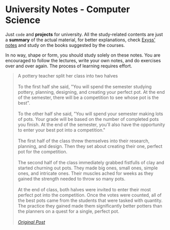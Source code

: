 # University Notes - Computer Science 

Just `code` and **projects** for university. All the study-related contents are just a **summary** of the actual material, for better explanations, check [Exyss' notes](https://github.com/Exyss/university-notes) and study on the books suggested by the courses. 

In no way, shape or form, you should study solely on these notes. You are encouraged to follow the lectures, write your own notes, and do exercises over and over again. The process of learning requires effort.


>A pottery teacher split her class into two halves
\
\
To the first half she said, "You will spend the semester studying pottery, planning, designing, and creating your perfect pot. At the end of the semester, there will be a competition to see whose pot is the best".
\
\
To the other half she said, "You will spend your semester making lots of pots. Your grade will be based on the number of completed pots you finish. At the end of the semester, you'll also have the opportunity to enter your best pot into a competition."
\
\
The first half of the class threw themselves into their research, planning, and design. Then they set about creating their one, perfect pot for the competition.
\
\
The second half of the class immediately grabbed fistfulls of clay and started churning out pots. They made big ones, small ones, simple ones, and intricate ones. Their muscles ached for weeks as they gained the strength needed to throw so many pots.
\
\
At the end of class, both halves were invited to enter their most perfect pot into the competition. Once the votes were counted, all of the best pots came from the students that were tasked with quantity. The practice they gained made them significantly better potters than the planners on a quest for a single, perfect pot.
\
\
[_Original Post_](https://www.quora.com/How-can-you-learn-more-and-without-much-effort)

<!-- ## Table of contents -->
<!---->
<!-- 1. **First Year** -->
<!--     1. ***First Semester*** 
<!--         1. [Python](./python/) _([exercises]())_ -->
<!--         | ![]() | -->
<!--         |:--:| -->
<!--         | * * | -->
<!--         2. [Digital Design](./verilog/) _([exercises](https://github.com/sapienzastudentsnetwork/psd2223))_ -->
<!--         3. Discrete Mathematics _([exercises](https://github.com/sapienzastudentsnetwork/mmi2122))_ -->
<!--         4. Calculus I _(Functions, Derivates, Theorems)_ -->
<!--     2. ***Second Semester*** -->
<!--         1. [Java](./java/) -->
<!--         2. [Computer Architecture](./assembly/) -->
<!--         3. [Algorithms & Data Structures](./algorithms/) -->
<!--         4. Calculus I _(Series, Integrals, Differential Equations)_ _([exercises](https://github.com/sapienzastudentsnetwork/calcint2223))_ -->
<!--         | ![]() | -->
<!--         |:--:| -->
<!--         | * * | -->
<!---->
<!-- 2. **Second Year** -->
<!--     1. ***First Semester*** -->
<!--     2. ***Second Semester*** -->
<!---->
<!-- 3. **Third Year** -->
<!---->
<!-- 4. [Competitive Programming](./competitive-programming/) -->
